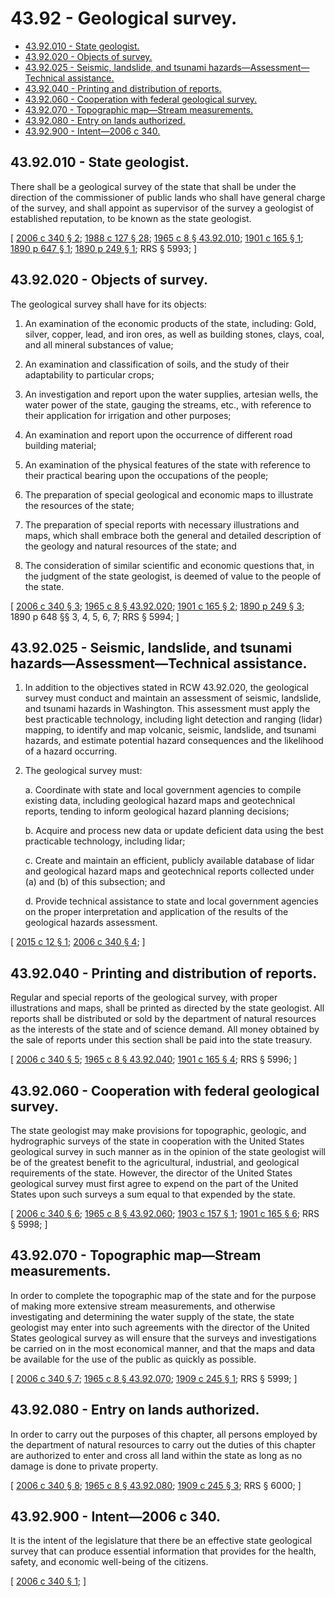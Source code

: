 # 43.92 - Geological survey.
* [43.92.010 - State geologist.](#4392010---state-geologist)
* [43.92.020 - Objects of survey.](#4392020---objects-of-survey)
* [43.92.025 - Seismic, landslide, and tsunami hazards—Assessment—Technical assistance.](#4392025---seismic-landslide-and-tsunami-hazardsassessmenttechnical-assistance)
* [43.92.040 - Printing and distribution of reports.](#4392040---printing-and-distribution-of-reports)
* [43.92.060 - Cooperation with federal geological survey.](#4392060---cooperation-with-federal-geological-survey)
* [43.92.070 - Topographic map—Stream measurements.](#4392070---topographic-mapstream-measurements)
* [43.92.080 - Entry on lands authorized.](#4392080---entry-on-lands-authorized)
* [43.92.900 - Intent—2006 c 340.](#4392900---intent2006-c-340)
## 43.92.010 - State geologist.
There shall be a geological survey of the state that shall be under the direction of the commissioner of public lands who shall have general charge of the survey, and shall appoint as supervisor of the survey a geologist of established reputation, to be known as the state geologist.

\[ [2006 c 340 § 2](http://lawfilesext.leg.wa.gov/biennium/2005-06/Pdf/Bills/Session%20Laws/House/2384-S.SL.pdf?cite=2006%20c%20340%20§%202); [1988 c 127 § 28](http://leg.wa.gov/CodeReviser/documents/sessionlaw/1988c127.pdf?cite=1988%20c%20127%20§%2028); [1965 c 8 § 43.92.010](http://leg.wa.gov/CodeReviser/documents/sessionlaw/1965c8.pdf?cite=1965%20c%208%20§%2043.92.010); [1901 c 165 § 1](http://leg.wa.gov/CodeReviser/documents/sessionlaw/1901c165.pdf?cite=1901%20c%20165%20§%201); [1890 p 647 § 1](http://leg.wa.gov/CodeReviser/documents/sessionlaw/1890c647.pdf?cite=1890%20p%20647%20§%201); [1890 p 249 § 1](http://leg.wa.gov/CodeReviser/documents/sessionlaw/1890c249.pdf?cite=1890%20p%20249%20§%201); RRS § 5993; \]

## 43.92.020 - Objects of survey.
The geological survey shall have for its objects:

1. An examination of the economic products of the state, including: Gold, silver, copper, lead, and iron ores, as well as building stones, clays, coal, and all mineral substances of value;

2. An examination and classification of soils, and the study of their adaptability to particular crops;

3. An investigation and report upon the water supplies, artesian wells, the water power of the state, gauging the streams, etc., with reference to their application for irrigation and other purposes;

4. An examination and report upon the occurrence of different road building material;

5. An examination of the physical features of the state with reference to their practical bearing upon the occupations of the people;

6. The preparation of special geological and economic maps to illustrate the resources of the state;

7. The preparation of special reports with necessary illustrations and maps, which shall embrace both the general and detailed description of the geology and natural resources of the state; and

8. The consideration of similar scientific and economic questions that, in the judgment of the state geologist, is deemed of value to the people of the state.

\[ [2006 c 340 § 3](http://lawfilesext.leg.wa.gov/biennium/2005-06/Pdf/Bills/Session%20Laws/House/2384-S.SL.pdf?cite=2006%20c%20340%20§%203); [1965 c 8 § 43.92.020](http://leg.wa.gov/CodeReviser/documents/sessionlaw/1965c8.pdf?cite=1965%20c%208%20§%2043.92.020); [1901 c 165 § 2](http://leg.wa.gov/CodeReviser/documents/sessionlaw/1901c165.pdf?cite=1901%20c%20165%20§%202); [1890 p 249 § 3](http://leg.wa.gov/CodeReviser/documents/sessionlaw/1890c249.pdf?cite=1890%20p%20249%20§%203); 1890 p 648 §§ 3, 4, 5, 6, 7; RRS § 5994; \]

## 43.92.025 - Seismic, landslide, and tsunami hazards—Assessment—Technical assistance.
1. In addition to the objectives stated in RCW 43.92.020, the geological survey must conduct and maintain an assessment of seismic, landslide, and tsunami hazards in Washington. This assessment must apply the best practicable technology, including light detection and ranging (lidar) mapping, to identify and map volcanic, seismic, landslide, and tsunami hazards, and estimate potential hazard consequences and the likelihood of a hazard occurring.

2. The geological survey must:

    a. Coordinate with state and local government agencies to compile existing data, including geological hazard maps and geotechnical reports, tending to inform geological hazard planning decisions;

    b. Acquire and process new data or update deficient data using the best practicable technology, including lidar;

    c. Create and maintain an efficient, publicly available database of lidar and geological hazard maps and geotechnical reports collected under (a) and (b) of this subsection; and

    d. Provide technical assistance to state and local government agencies on the proper interpretation and application of the results of the geological hazards assessment.

\[ [2015 c 12 § 1](http://lawfilesext.leg.wa.gov/biennium/2015-16/Pdf/Bills/Session%20Laws/Senate/5088.SL.pdf?cite=2015%20c%2012%20§%201); [2006 c 340 § 4](http://lawfilesext.leg.wa.gov/biennium/2005-06/Pdf/Bills/Session%20Laws/House/2384-S.SL.pdf?cite=2006%20c%20340%20§%204); \]

## 43.92.040 - Printing and distribution of reports.
Regular and special reports of the geological survey, with proper illustrations and maps, shall be printed as directed by the state geologist. All reports shall be distributed or sold by the department of natural resources as the interests of the state and of science demand. All money obtained by the sale of reports under this section shall be paid into the state treasury.

\[ [2006 c 340 § 5](http://lawfilesext.leg.wa.gov/biennium/2005-06/Pdf/Bills/Session%20Laws/House/2384-S.SL.pdf?cite=2006%20c%20340%20§%205); [1965 c 8 § 43.92.040](http://leg.wa.gov/CodeReviser/documents/sessionlaw/1965c8.pdf?cite=1965%20c%208%20§%2043.92.040); [1901 c 165 § 4](http://leg.wa.gov/CodeReviser/documents/sessionlaw/1901c165.pdf?cite=1901%20c%20165%20§%204); RRS § 5996; \]

## 43.92.060 - Cooperation with federal geological survey.
The state geologist may make provisions for topographic, geologic, and hydrographic surveys of the state in cooperation with the United States geological survey in such manner as in the opinion of the state geologist will be of the greatest benefit to the agricultural, industrial, and geological requirements of the state. However, the director of the United States geological survey must first agree to expend on the part of the United States upon such surveys a sum equal to that expended by the state.

\[ [2006 c 340 § 6](http://lawfilesext.leg.wa.gov/biennium/2005-06/Pdf/Bills/Session%20Laws/House/2384-S.SL.pdf?cite=2006%20c%20340%20§%206); [1965 c 8 § 43.92.060](http://leg.wa.gov/CodeReviser/documents/sessionlaw/1965c8.pdf?cite=1965%20c%208%20§%2043.92.060); [1903 c 157 § 1](http://leg.wa.gov/CodeReviser/documents/sessionlaw/1903c157.pdf?cite=1903%20c%20157%20§%201); [1901 c 165 § 6](http://leg.wa.gov/CodeReviser/documents/sessionlaw/1901c165.pdf?cite=1901%20c%20165%20§%206); RRS § 5998; \]

## 43.92.070 - Topographic map—Stream measurements.
In order to complete the topographic map of the state and for the purpose of making more extensive stream measurements, and otherwise investigating and determining the water supply of the state, the state geologist may enter into such agreements with the director of the United States geological survey as will ensure that the surveys and investigations be carried on in the most economical manner, and that the maps and data be available for the use of the public as quickly as possible.

\[ [2006 c 340 § 7](http://lawfilesext.leg.wa.gov/biennium/2005-06/Pdf/Bills/Session%20Laws/House/2384-S.SL.pdf?cite=2006%20c%20340%20§%207); [1965 c 8 § 43.92.070](http://leg.wa.gov/CodeReviser/documents/sessionlaw/1965c8.pdf?cite=1965%20c%208%20§%2043.92.070); [1909 c 245 § 1](http://leg.wa.gov/CodeReviser/documents/sessionlaw/1909c245.pdf?cite=1909%20c%20245%20§%201); RRS § 5999; \]

## 43.92.080 - Entry on lands authorized.
In order to carry out the purposes of this chapter, all persons employed by the department of natural resources to carry out the duties of this chapter are authorized to enter and cross all land within the state as long as no damage is done to private property.

\[ [2006 c 340 § 8](http://lawfilesext.leg.wa.gov/biennium/2005-06/Pdf/Bills/Session%20Laws/House/2384-S.SL.pdf?cite=2006%20c%20340%20§%208); [1965 c 8 § 43.92.080](http://leg.wa.gov/CodeReviser/documents/sessionlaw/1965c8.pdf?cite=1965%20c%208%20§%2043.92.080); [1909 c 245 § 3](http://leg.wa.gov/CodeReviser/documents/sessionlaw/1909c245.pdf?cite=1909%20c%20245%20§%203); RRS § 6000; \]

## 43.92.900 - Intent—2006 c 340.
It is the intent of the legislature that there be an effective state geological survey that can produce essential information that provides for the health, safety, and economic well-being of the citizens.

\[ [2006 c 340 § 1](http://lawfilesext.leg.wa.gov/biennium/2005-06/Pdf/Bills/Session%20Laws/House/2384-S.SL.pdf?cite=2006%20c%20340%20§%201); \]


